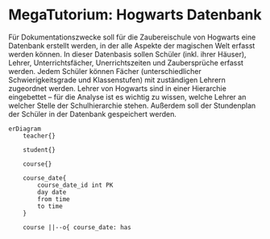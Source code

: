 # MegaTutorium: Hogwarts Datenbank

Für Dokumentationszwecke soll für die Zaubereischule von Hogwarts eine Datenbank erstellt werden, in der alle Aspekte der magischen Welt erfasst werden können. In dieser Datenbasis sollen Schüler (inkl. ihrer Häuser), Lehrer, Unterrichtsfächer, Unerrichtszeiten und Zaubersprüche erfasst werden. Jedem Schüler können Fächer (unterschiedlicher Schwierigkeitsgrade und Klassenstufen) mit zuständigen Lehrern zugeordnet werden. Lehrer von Hogwarts sind in einer Hierarchie eingebettet – für die Analyse ist es wichtig zu wissen, welche Lehrer an welcher Stelle der Schulhierarchie stehen. Außerdem soll der Stundenplan der Schüler in der Datenbank gespeichert werden.

```mermaid
erDiagram
    teacher{}

    student{}

    course{}

    course_date{
        course_date_id int PK
        day date
        from time
        to time
    }

    course ||--o{ course_date: has

```